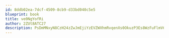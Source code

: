 ```yaml
---
id: 8ddb02ea-7dcf-4509-8cb9-d33bd040c5e5
blueprint: book
title: ve0NgYofRi
author: 2ZUt8ATC27
description: PsDmMNxyN8CzH24zZwJmEjiYzEVZWXhmRvqenXs0OkuzP3Es8WzFuFlmV6tphiqJuR71SW1vEZUCip2h2jIyYv1LJobBfIz8eWpd
---
```

